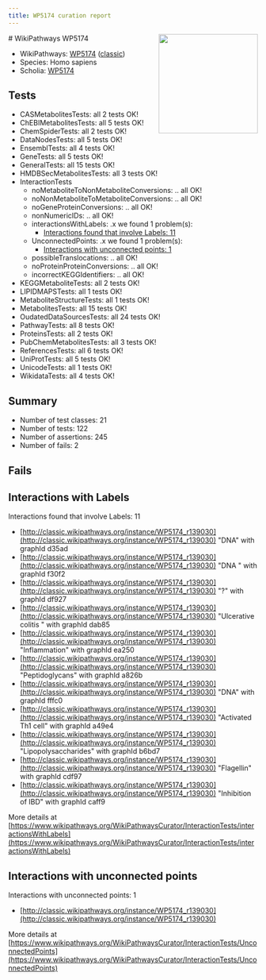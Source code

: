```yaml
---
title: WP5174 curation report
---
```


<img style="float: right; width: 200px" src="https://upload.wikimedia.org/wikipedia/commons/thumb/8/83/Wplogo_with_text_500.png/640px-Wplogo_with_text_500.png" />
# WikiPathways WP5174

* WikiPathways: [WP5174](https://wikipathways.org/pathways/WP5174) ([classic](https://classic.wikipathways.org/instance/WP5174))
* Species: Homo sapiens
* Scholia: [WP5174](https://scholia.toolforge.org/wikipathways/WP5174)
## Tests
* CASMetabolitesTests: all 2 tests OK!
* ChEBIMetabolitesTests: all 5 tests OK!
* ChemSpiderTests: all 2 tests OK!
* DataNodesTests: all 5 tests OK!
* EnsemblTests: all 4 tests OK!
* GeneTests: all 5 tests OK!
* GeneralTests: all 15 tests OK!
* HMDBSecMetabolitesTests: all 3 tests OK!
* InteractionTests
    * noMetaboliteToNonMetaboliteConversions: .. all OK!
    * noNonMetaboliteToMetaboliteConversions: .. all OK!
    * noGeneProteinConversions: .. all OK!
    * nonNumericIDs: .. all OK!
    * interactionsWithLabels: .x we found 1 problem(s):
        * [Interactions found that involve Labels: 11](#fe97a8b9)
    * UnconnectedPoints: .x we found 1 problem(s):
        * [Interactions with unconnected points: 1](#35a61ad9)
    * possibleTranslocations: .. all OK!
    * noProteinProteinConversions: .. all OK!
    * incorrectKEGGIdentifiers: .. all OK!
* KEGGMetaboliteTests: all 2 tests OK!
* LIPIDMAPSTests: all 1 tests OK!
* MetaboliteStructureTests: all 1 tests OK!
* MetabolitesTests: all 15 tests OK!
* OudatedDataSourcesTests: all 24 tests OK!
* PathwayTests: all 8 tests OK!
* ProteinsTests: all 2 tests OK!
* PubChemMetabolitesTests: all 3 tests OK!
* ReferencesTests: all 6 tests OK!
* UniProtTests: all 5 tests OK!
* UnicodeTests: all 1 tests OK!
* WikidataTests: all 4 tests OK!


## Summary

* Number of test classes: 21
* Number of tests: 122
* Number of assertions: 245
* Number of fails: 2

## Fails

<a name="fe97a8b9" />

## Interactions with Labels

Interactions found that involve Labels: 11

* [http://classic.wikipathways.org/instance/WP5174_r139030](http://classic.wikipathways.org/instance/WP5174_r139030) "DNA" with graphId d35ad
* [http://classic.wikipathways.org/instance/WP5174_r139030](http://classic.wikipathways.org/instance/WP5174_r139030) "DNA " with graphId f30f2
* [http://classic.wikipathways.org/instance/WP5174_r139030](http://classic.wikipathways.org/instance/WP5174_r139030) "?" with graphId df927
* [http://classic.wikipathways.org/instance/WP5174_r139030](http://classic.wikipathways.org/instance/WP5174_r139030) "Ulcerative colitis " with graphId dab85
* [http://classic.wikipathways.org/instance/WP5174_r139030](http://classic.wikipathways.org/instance/WP5174_r139030) "Inflammation" with graphId ea250
* [http://classic.wikipathways.org/instance/WP5174_r139030](http://classic.wikipathways.org/instance/WP5174_r139030) "Peptidoglycans" with graphId a826b
* [http://classic.wikipathways.org/instance/WP5174_r139030](http://classic.wikipathways.org/instance/WP5174_r139030) "DNA" with graphId fffc0
* [http://classic.wikipathways.org/instance/WP5174_r139030](http://classic.wikipathways.org/instance/WP5174_r139030) "Activated Th1 cell" with graphId a49e4
* [http://classic.wikipathways.org/instance/WP5174_r139030](http://classic.wikipathways.org/instance/WP5174_r139030) "Lipopolysaccharides" with graphId b6bd7
* [http://classic.wikipathways.org/instance/WP5174_r139030](http://classic.wikipathways.org/instance/WP5174_r139030) "Flagellin" with graphId cdf97
* [http://classic.wikipathways.org/instance/WP5174_r139030](http://classic.wikipathways.org/instance/WP5174_r139030) "Inhibition of IBD" with graphId caff9


More details at [https://www.wikipathways.org/WikiPathwaysCurator/InteractionTests/interactionsWithLabels](https://www.wikipathways.org/WikiPathwaysCurator/InteractionTests/interactionsWithLabels)

<a name="35a61ad9" />

## Interactions with unconnected points

Interactions with unconnected points: 1

* [http://classic.wikipathways.org/instance/WP5174_r139030](http://classic.wikipathways.org/instance/WP5174_r139030)


More details at [https://www.wikipathways.org/WikiPathwaysCurator/InteractionTests/UnconnectedPoints](https://www.wikipathways.org/WikiPathwaysCurator/InteractionTests/UnconnectedPoints)

